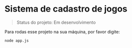 # Sistema de cadastro de jogos

> Status do projeto: Em desenvolvimento

Para rodas esse projeto na sua máquina, por favor digite:

```
node app.js
```
